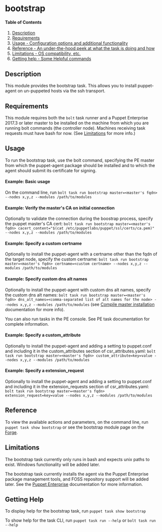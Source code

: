 
# bootstrap

#### Table of Contents

1. [Description](#description)
2. [Requirements](#requirements)
3. [Usage - Configuration options and additional functionality](#usage)
4. [Reference - An under-the-hood peek at what the task is doing and how](#reference)
5. [Limitations - OS compatibility, etc.](#limitations)
6. [Getting help - Some Helpful commands](#getting-help)

## Description

This module provides the bootstrap task. This allows you to install puppet-agent on un-puppeted hosts via the ssh transport.

## Requirements

This module requires both the `bolt` task runner and a Puppet Enterprise 2017.3 or later master to be installed on the machine from which you are running bolt commands (the controller node). Machines receiving task requests must have bash for now. (See [Limitations](#limitations) for more info.)

## Usage

To run the bootstrap task, use the bolt command, specifying the PE master from which the puppet-agent package should be installed and to which the agent should submit its certificate for signing.

#### Example: Basic usage

On the command line, run `bolt task run bootstrap master=<master's fqdn> --nodes x,y,z --modules /path/to/modules`

#### Example: Verify the master's CA on initial connection

Optionally to validate the connection during the boostrap process, specify the puppet master's CA cert: `bolt task run bootstrap master=<master's fqdn> cacert_content="$(cat /etc/puppetlabs/puppet/ssl/certs/ca.pem)" --nodes x,y,z --modules /path/to/modules`

#### Example: Specify a custom certname

Optionally to install the puppet-agent with a certname other than the fqdn of the target node, specify the custom certname: `bolt task run bootstrap master=<master's fqdn> certname=<custom certname> --nodes x,y,z --modules /path/to/modules`

#### Example: Specify custom dns alt names

Optionally to install the puppet-agent with custom dns alt names, specify the custom dns alt names: `bolt task run bootstrap master=<master's fqdn> dns_alt_names=<comma-separated list of alt names for the node> --nodes x,y,z --modules /path/to/modules` (see [Compile master installation](https://docs.puppet.com/pe/latest/install_multimaster.html) documentation for more info).

You can also run tasks in the PE console. See PE task documentation for complete information.

#### Example: Specify a custom_attribute

Optionally to install the puppet-agent and adding a setting to puppet.conf and including it in the custom_attributes section of csr_attributes.yaml: `bolt task run bootstrap master=<master's fqdn> custom_attribute=key=value --nodes x,y,z --modules /path/to/modules`

#### Example: Specify a extension_request

Optionally to install the puppet-agent and adding a setting to puppet.conf and including it in the extension_requests section of csr_attributes.yaml: `bolt task run bootstrap master=<master's fqdn> extension_request=key=value --nodes x,y,z --modules /path/to/modules`

## Reference

To view the available actions and parameters, on the command line, run `puppet task show bootstrap` or see the bootstrap module page on the [Forge](https://forge.puppet.com/puppetlabs/bootstrap/tasks).

## Limitations

The bootstrap task currently only runs in bash and expects unix paths to exist. Windows functionality will be added later.

The bootstrap task currently installs the agent via the Puppet Enterprise package management tools, and FOSS repository support will be added later. See the [Puppet Enterprise](https://docs.puppet.com/pe/latest/install_agents.html) documentation for more information.

## Getting Help

To display help for the bootstrap task, run `puppet task show bootstrap`

To show help for the task CLI, run `puppet task run --help` or `bolt task run --help`
